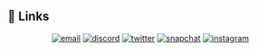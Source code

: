 

## :link: Links

<p align="center">
  <a href="mailto:officialjoshua9@gmail.com"><img src="https://img.icons8.com/color/96/000000/gmail.png" alt="email"/></a>
  <a href="discordapp.com/users/1138918467416903780"><img src="https://img.icons8.com/color/96/000000/discord-logo.png" alt="discord"/></a>
  <a href="https://twitter.com/thefolahan"><img src="https://img.icons8.com/color/96/000000/twitter-squared.png" alt="twitter"/></a>
  <a href="https://www.snapchat.com/add/thefolahan"><img src="https://img.icons8.com/color/96/000000/snapchat.png" alt="snapchat"/></a>
  <a href="https://www.instagram.com/thefolahan"><img src="https://img.icons8.com/color/96/000000/instagram-new.png" alt="instagram"/></a>
</p>


